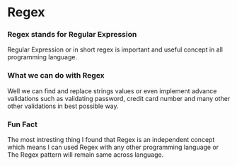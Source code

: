 # Regex

### Regex stands for Regular Expression

Regular Expression or in short regex is important and useful concept in all programming language.

### What we can do with Regex

Well we can find and replace strings values or even implement advance validations such as validating password, credit card number and many other other validations in best possible way.

### Fun Fact

The most intresting thing I found that Regex is an independent concept which means I can used Regex with any other programming language or The Regex pattern will remain same across language.
